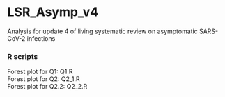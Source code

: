 # LSR_Asymp_v4
Analysis for update 4 of living systematic review on asymptomatic SARS-CoV-2 infections

### R scripts
Forest plot for Q1:   Q1.R <br/>
Forest plot for Q2:   Q2_1.R <br/>
Forest plot for Q2.2: Q2_2.R <br/>
